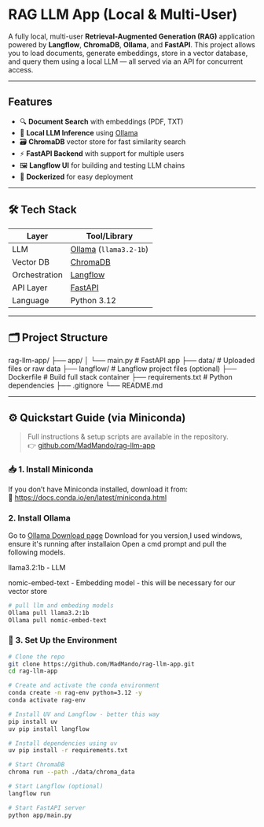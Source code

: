 # RAG LLM App (Local & Multi-User)

A fully local, multi-user **Retrieval-Augmented Generation (RAG)** application powered by **Langflow**, **ChromaDB**, **Ollama**, and **FastAPI**. This project allows you to load documents, generate embeddings, store in a vector database, and query them using a local LLM — all served via an API for concurrent access.

---

## Features

- 🔍 **Document Search** with embeddings (PDF, TXT)
- 🧠 **Local LLM Inference** using [Ollama](https://ollama.com/)
- 🗃️ **ChromaDB** vector store for fast similarity search
- ⚡ **FastAPI Backend** with support for multiple users
- 🖼️ **Langflow UI** for building and testing LLM chains
- 🐳 **Dockerized** for easy deployment

---

## 🛠️ Tech Stack

| Layer            | Tool/Library         |
|------------------|----------------------|
| LLM              | [Ollama](https://ollama.com) (`llama3.2-1b`) |
| Vector DB        | [ChromaDB](https://www.trychroma.com/)     |
| Orchestration    | [Langflow](https://github.com/logspace-ai/langflow) |
| API Layer        | [FastAPI](https://fastapi.tiangolo.com/)   |
| Language         | Python 3.12          |

---

## 🗂️ Project Structure

rag-llm-app/
├── app/
│ └── main.py # FastAPI app
├── data/ # Uploaded files or raw data
├── langflow/ # Langflow project files (optional)
├── Dockerfile # Build full stack container
├── requirements.txt # Python dependencies
├── .gitignore
└── README.md


---

## ⚙️ Quickstart Guide (via Miniconda)

> Full instructions & setup scripts are available in the repository.  
> 👉 [github.com/MadMando/rag-llm-app](https://github.com/yourusername/rag-llm-app)

### 📥 1. Install Miniconda
If you don’t have Miniconda installed, download it from:  
🔗 https://docs.conda.io/en/latest/miniconda.html

### 2.  Install Ollama
Go to [Ollama Download page](https://ollama.com/download)
Download for you version,I used windows, ensure it's running after installaion
Open a cmd prompt and pull the following models. 

llama3.2:1b - LLM

nomic-embed-text - Embedding model - this will be necessary for our vector store


```bash
# pull llm and embeding models
Ollama pull llama3.2:1b
Ollama pull nomic-embed-text
```


### 🧪 3. Set Up the Environment
```bash
# Clone the repo
git clone https://github.com/MadMando/rag-llm-app.git
cd rag-llm-app

# Create and activate the conda environment
conda create -n rag-env python=3.12 -y
conda activate rag-env

# Install UV and Langflow - better this way
pip install uv
uv pip install langflow

# Install dependencies using uv
uv pip install -r requirements.txt

# Start ChromaDB
chroma run --path ./data/chroma_data

# Start Langflow (optional)
langflow run

# Start FastAPI server
python app/main.py
